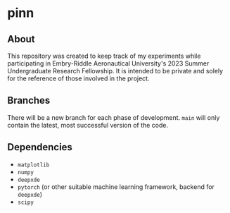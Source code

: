 # pinn

## About
This repository was created to keep track of my experiments while participating in Embry-Riddle Aeronautical University's 2023 Summer Undergraduate Research Fellowship. It is intended to be private and solely for the reference of those involved in the project.

## Branches
There will be a new branch for each phase of development. `main` will only contain the latest, most successful version of the code.

## Dependencies
- `matplotlib`
- `numpy`
- `deepxde`
- `pytorch` (or other suitable machine learning framework, backend for `deepxde`)
- `scipy`
